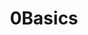 ---
layout: page
title: 0Basics
desc: "Recent Readings for Basic Topics of Deep Neural Networks (since 2017)"
order: "0"
---